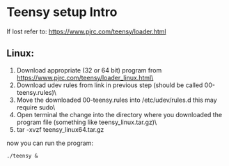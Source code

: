 # Teensy setup Intro

If lost refer to: https://www.pjrc.com/teensy/loader.html

## Linux:
1.  Download appropriate (32 or 64 bit) program from https://www.pjrc.com/teensy/loader_linux.html\
2.  Download udev rules from link in previous step (should be called 00-teensy.rules)\
3.  Move the downloaded 00-teensy.rules into /etc/udev/rules.d this may require sudo\
4.  Open terminal the change into the directory where you downloaded the program file (something like teensy_linux.tar.gz)\
5.  tar -xvzf teensy_linux64.tar.gz

now you can run the program: 

    ./teensy &
